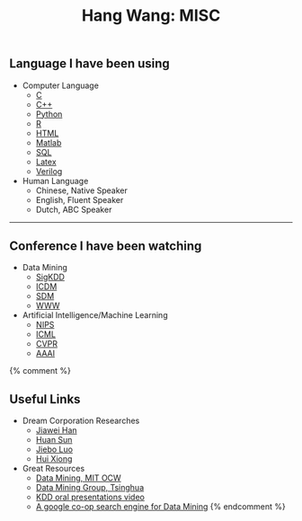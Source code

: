 ﻿---
layout: default
section: misc
title: "Hang Wang: MISC"
---

## Language I have been using
  * Computer Language
    - [C](https://www.openstack.org/)
    - [C++](https://aws.amazon.com/)
    - [Python](http://www.xenproject.org/)
    - [R](http://www.linux-kvm.org/page/Main_Page)
    - [HTML](http://openvswitch.org/)
    - [Matlab](http://openvswitch.org/)
    - [SQL](http://openvswitch.org/)
    - [Latex](http://openvswitch.org/)
    - [Verilog](http://openvswitch.org/)
  * Human Language
    - Chinese, Native Speaker
    - English, Fluent Speaker
    - Dutch, ABC Speaker


---

## Conference I have been watching
  * Data Mining
    - [SigKDD](http://www.sigkdd.org/)
    - [ICDM](http://www.cs.uvm.edu/~icdm/)
    - [SDM](http://www.siam.org/meetings/sdm07/)
    - [WWW](http://www.iw3c2.org/conferences)
  * Artificial Intelligence/Machine Learning
    - [NIPS](https://nips.cc/)
    - [ICML](https://icml.cc/)
    - [CVPR](http://cvpr2018.thecvf.com/)
    - [AAAI](https://aaai.org/Conferences/AAAI-18/)


{% comment %}
## Useful Links
  * Dream Corporation Researches
    - [Jiawei Han](http://hanj.cs.illinois.edu/)
    - [Huan Sun](http://web.cse.ohio-state.edu/~sun.397/)
    - [Jiebo Luo](http://www.cs.rochester.edu/u/jluo/)
    - [Hui Xiong](http://datamining.rutgers.edu/)
  * Great Resources
    - [Data Mining, MIT OCW](http://ocw.mit.edu/OcwWeb/Sloan-School-of-Management/15-062Data-MiningSpring2003/CourseHome/)
    - [Data Mining Group, Tsinghua](http://dbgroup.cs.tsinghua.edu.cn/dmg.html) 
    - [KDD oral presentations video](http://www.videolectures.net)
    - [A google co-op search engine for Data Mining](http://www.google.com/coop/cse?cx=006422944775554126616:ixcd3tdxkke)
{% endcomment %}
